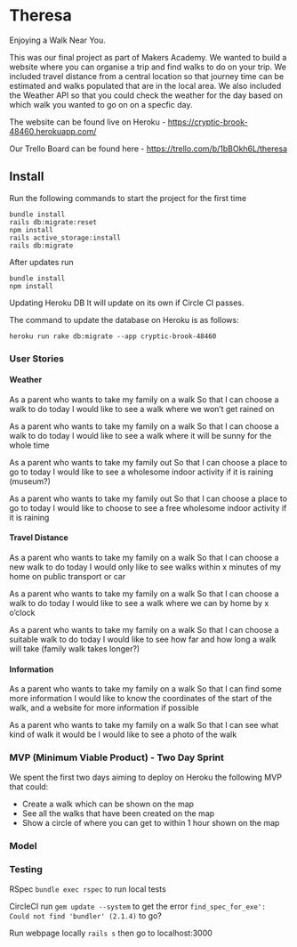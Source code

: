 # Theresa

Enjoying a Walk Near You.

This was our final project as part of Makers Academy. We wanted to build a website where you can organise a trip and find walks to do on your trip. We included travel distance from a central location so that journey time can be estimated and walks populated that are in the local area. We also included the Weather API so that you could check the weather for the day based on which walk you wanted to go on on a specfic day.

The website can be found live on Heroku - https://cryptic-brook-48460.herokuapp.com/

Our Trello Board can be found here - https://trello.com/b/1bBOkh6L/theresa

## Install

Run the following commands to start the project for the first time
```
bundle install
rails db:migrate:reset
npm install
rails active_storage:install
rails db:migrate
```

After updates run
```
bundle install
npm install
```

Updating Heroku DB
It will update on its own if Circle CI passes. 

The command to update the database on Heroku is as follows:
```
heroku run rake db:migrate --app cryptic-brook-48460
```

### User Stories

#### Weather
As a parent who wants to take my family on a walk
So that I can choose a walk to do today
I would like to see a walk where we won’t get rained on

As a parent who wants to take my family on a walk
So that I can choose a walk to do today
I would like to see a walk where it will be sunny for the whole time

As a parent who wants to take my family out
So that I can choose a place to go to today
I would like to see a wholesome indoor activity if it is raining (museum?)

As a parent who wants to take my family out
So that I can choose a place to go to today
I would like to choose to see a free wholesome indoor activity if it is raining

#### Travel Distance

As a parent who wants to take my family on a walk
So that I can choose a new walk to do today
I would only like to see walks within x minutes of my home on public transport or car

As a parent who wants to take my family on a walk
So that I can choose a walk to do today
I would like to see a walk where we can by home by x o’clock

As a parent who wants to take my family on a walk
So that I can choose a suitable walk to do today
I would like to see how far and how long a walk will take (family walk takes longer?)

#### Information

As a parent who wants to take my family on a walk
So that I can find some more information
I would like to know the coordinates of the start of the walk, and a website for more information if possible

As a parent who wants to take my family on a walk
So that I can see what kind of walk it would be 
I would like to see a photo of the walk

### MVP (Minimum Viable Product) - Two Day Sprint

We spent the first two days aiming to deploy on Heroku the following MVP that could:

- Create a walk which can be shown on the map
- See all the walks that have been created on the map
- Show a circle of where you can get to within 1 hour shown on the map


### Model

### Testing
RSpec
`bundle exec rspec` to run local tests

CircleCI
run `gem update --system` to get the error 
`find_spec_for_exe': Could not find 'bundler' (2.1.4)` to go?

Run webpage locally
`rails s` then go to localhost:3000
